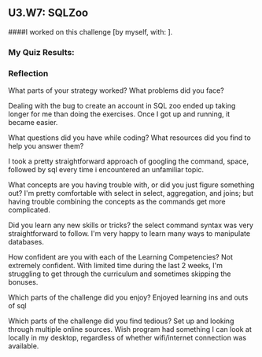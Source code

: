 ## U3.W7: SQLZoo

####I worked on this challenge [by myself, with: ].



### My Quiz Results:
<!-- Include the link to your image (saved in the imgs folder) to display it inline. -->






### Reflection

What parts of your strategy worked? What problems did you face?

Dealing with the bug to create an account in SQL zoo ended up taking longer for me than doing the exercises.  Once I got up and running, it became easier.  

What questions did you have while coding? What resources did you find to help you answer them?

I took a pretty straightforward approach of googling the command, space, followed by sql every time i encountered an unfamiliar topic.  

What concepts are you having trouble with, or did you just figure something out?
I'm pretty comfortable with select in select, aggregation, and joins; but having trouble combining the concepts as the commands get more complicated.  

Did you learn any new skills or tricks?
the select command syntax was very straightforward to follow.  I'm very happy to learn many ways to manipulate databases.

How confident are you with each of the Learning Competencies?
Not extremely confident.  With limited time during the last 2 weeks, I'm struggling to get through the curriculum and sometimes skipping the bonuses. 

Which parts of the challenge did you enjoy?
Enjoyed learning ins and outs of sql

Which parts of the challenge did you find tedious?
Set up and looking through multiple online sources.  Wish program had something I can look at locally in my desktop, regardless of whether wifi/internet connection was available.
